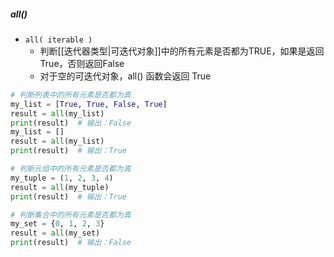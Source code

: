 ##### all()
- `all( iterable )`
	- 判断[[迭代器类型|可迭代对象]]中的所有元素是否都为TRUE，如果是返回True，否则返回False
	- 对于空的可迭代对象，all() 函数会返回 True
```python
# 判断列表中的所有元素是否都为真
my_list = [True, True, False, True]
result = all(my_list)
print(result)  # 输出：False
my_list = []
result = all(my_list)
print(result)  # 输出：True

# 判断元组中的所有元素是否都为真
my_tuple = (1, 2, 3, 4)
result = all(my_tuple)
print(result)  # 输出：True

# 判断集合中的所有元素是否都为真
my_set = {0, 1, 2, 3}
result = all(my_set)
print(result)  # 输出：False

```
